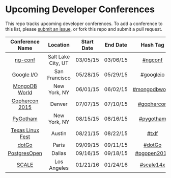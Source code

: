 Upcoming Developer Conferences
=====================

This repo tracks upcoming developer conferences. To add a conference to this list, please [submit an issue](https://github.com/MurtzaM/Developer-Conferences/issues/new), or fork this repo and submit a pull request. 



| Conference Name                                                  | Location        | Start Date             | End Date    | Hash Tag    |
| :--------------------------------------------------------------: |:-------------:  | :---------------------:| :----------:| :---------: |
| [ng-conf](http://www.ng-conf.org/)  | Salt Lake City, UT          | 03/05/15 | 03/06/15 | [#ngconf](https://twitter.com/search?f=realtime&q=%23ngconf)
| [Google I/O](https://www.google.com/events/io2015/)  | San Francisco          | 05/28/15 | 05/29/15 | [#googleio](https://twitter.com/search?f=realtime&q=%23googleio)
| [MongoDB World](https://mongodbworld.com/events/io2015/)  | New York, NY          | 06/01/15 | 06/02/15 | [#mongodbworld](https://twitter.com/search?f=realtime&q=%23mongodbworld)
| [Gophercon 2015](http://www.gophercon.com/)  | Denver          | 07/07/15 | 07/10/15 | [#gophercon](https://twitter.com/search?f=realtime&q=%23gophercon)
[PyGotham](https://pygotham.org/2015/)                         | New York, NY    | 08/15/15 | 08/16/15 | [#pygotham](https://twitter.com/search?f=realtime&q=%23pygotham)
| [Texas Linux Fest](http://www.texaslinuxfest.org/)                     | Austin | 08/21/15 | 08/22/15 | [#txlf](https://twitter.com/search?f=realtime&q=%23txlf)
[dotGo](http://www.dotgo.eu/)  | Paris          | 09/09/15 | 09/11/15 | [#dotGo](https://twitter.com/search?f=realtime&q=%23dotGo)
[PostgresOpen](https://2015.postgresopen.org/)  | Dallas          | 09/16/15 | 09/18/15 | [#pgopen2015](https://twitter.com/search?f=realtime&q=%23pgopen2015)
| [SCALE](http://www.socallinuxexpo.org/)                     | Los Angeles | 01/21/16 | 01/24/16 | [#scale14x](https://twitter.com/search?f=realtime&q=%23scale14x)
